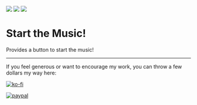 [![](http://cf.way2muchnoise.eu/short_335581_downloads.svg)](https://www.curseforge.com/minecraft/mc-mods/start-the-music)
[![](http://cf.way2muchnoise.eu/versions/335581_all.svg)](https://www.curseforge.com/minecraft/mc-mods/start-the-music)
[![](http://cf.way2muchnoise.eu/packs/short_335581.svg)](https://www.curseforge.com/minecraft/mc-mods/start-the-music)

# Start the Music!

Provides a button to start the music!

---

If you feel generous or want to encourage my work, you can throw a few dollars my way here:

[![ko-fi](https://www.ko-fi.com/img/githubbutton_sm.svg)](https://ko-fi.com/L4L0XZWT)

[![paypal](https://www.paypalobjects.com/en_US/i/btn/btn_donate_LG.gif)](https://www.paypal.com/cgi-bin/webscr?cmd=_donations&business=SYSJUAMK9JVWC&currency_code=USD&source=url)
